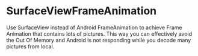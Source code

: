 # SurfaceViewFrameAnimation
Use SurfaceView instead of Android FrameAnimation to achieve Frame Animation that contains lots of pictures.
This way you can effectively avoid the Out Of Memory and Android is not responding while you decode many pictures from local.

